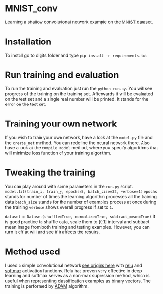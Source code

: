 # MNIST_conv
Learning a shallow convolutional network example on the [MNIST dataset](http://yann.lecun.com/exdb/mnist/).

# Installation
To install go to digits folder and type `pip install -r requirements.txt`

# Run training and evaluation
To run the training and evaluation just run the `python run.py`. You will see progress of the training on the training set.
Afterwards it will be evaluated on the test set and a single real number will be printed. It stands for the error on the test set.

# Training your own network
If you wish to train your own network, have a look at the `model.py` file and the `create_net` method. You can redefine the neural network there. Also have a look at the `compile_model` method, where you specify algorithms that will minimize loss function of your training algorithm.

# Tweaking the training
You can play around with some parameters in the `run.py` script. 
`model.fit(train_x, train_y, epochs=5, batch_size=32, verbose=1)`
`epochs` stands for number of times the learning algorithm processes all the training data
`batch_size` stands for the number of examples process at once during the training
`verbose` shows overall progress if set to `1`.

`dataset = Dataset(shuffle=True, normalize=True, subtract_mean=True)`
It is good practice to shuffle data, scale them to [0,1] interval and subtract mean image from both training and testing examples. However, you can turn it off at will and see if it affects the results.

# Method used
I used a simple convolutional network  [see origins here](http://yann.lecun.com/exdb/publis/pdf/lecun-98.pdf) with [relu](https://en.wikipedia.org/wiki/Rectifier_(neural_networks)) and [softmax](https://en.wikipedia.org/wiki/Softmax_function) activation functions. Relu has proven very effective in deep learning and softmax serves as a non-max supression method, which is useful when representing classification examples as binary vectors. The training is performed by [ADAM](https://arxiv.org/abs/1412.6980) algorithm.
